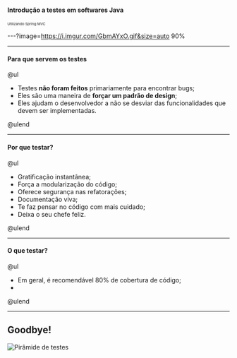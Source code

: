 #### Introdução a testes em softwares Java
<sub><sup><sup>Utilizando Spring MVC</sup></sup></sub>

---?image=https://i.imgur.com/GbmAYxO.gif&size=auto 90%

---

#### Para que servem os testes

@ul

- Testes **não foram feitos** primariamente para encontrar bugs;
- Eles são uma maneira de **forçar um padrão de design**;
- Eles ajudam o desenvolvedor a não se desviar das funcionalidades que devem ser implementadas.

@ulend

---

#### Por que testar?

@ul

- Gratificação instantânea;
- Força a modularização do código;
- Oferece segurança nas refatorações;
- Documentação viva;
- Te faz pensar no código com mais cuidado;
- Deixa o seu chefe feliz.

@ulend

---

#### O que testar?

@ul

- Em geral, é recomendável 80% de cobertura de código;
- 

@ulend

---

## Goodbye!

![Pirâmide de testes](https://2.bp.blogspot.com/-YTzv_O4TnkA/VTgexlumP1I/AAAAAAAAAJ8/57-rnwyvP6g/s1600/image02.png)

